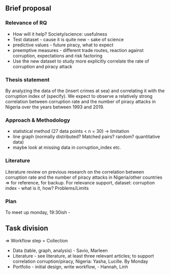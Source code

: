 ## Brief proposal
### Relevance of RQ
- How will it help? Society/science: usefulness 
- Test dataset - cause it is quite new - sake of science
- predictive values - future piracy, what to expect
- preemptive measures - different trade routes, reaction against corruption, expectations and risk factoring 
- Use the new dataset to study more explicitly correlate the rate of corruption and piracy attack 

### Thesis statement
By analyzing the data of the (insert crimes at sea) and correlating it with the corruption index of (specify). 
We expect to observe a relatively strong correlation between corruption rate and the number of piracy attacks in Nigeria over the years between 1993 and 2019. 

### Approach & Methodology
- statistical method (27 data points < n = 30) -> limitation
- line graph (normally distributed? Matched pairs? random? quantitative data)
- maybe look at missing data in corruption_index etc.

### Literature 
Literature review on previous research on the correlation between corruption rate and the number of piracy attacks in Nigeria/other countries => for reference, for backup. For relevance support, dataset: corruption index - what is it, how? Problems/Limits

### Plan
To meet up monday, 19:30ish - 

## Task division
=> Workflow step = Collection
- Data (table, graph, analysis) - Savio, Marleen
- Literature - see literature, at least three relevant articles; to support correlation corruption/piracy, Nigeria: Yasha, Lucille. By Monday
- Portfolio - initial design, write workflow, - Hannah, Linh
